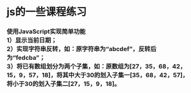 <h1>js的一些课程练习</h1>
<h3>使用JavaScript实现简单功能</br>
1）显示当前日期；</br>
2）实现字符串反转，如：原字符串为“abcdef”，反转后为“fedcba”；</br>
3）将已有数组划分为两个子集，如：原数组为[27，35，68，42，15，9，57，18]，将其中大于30的划入子集一[35，68，42，57]，将小于30的划入子集二[27，15，9，18]。


